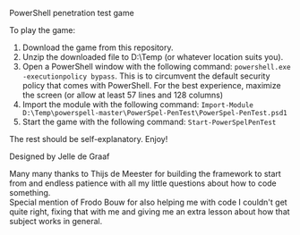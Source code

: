 PowerShell penetration test game  
  
To play the game:  
1) Download the game from this repository.  
2) Unzip the downloaded file to D:\Temp (or whatever location suits you).  
3) Open a PowerShell window with the following command: `powershell.exe -executionpolicy bypass`. This is to circumvent the default security policy that comes with PowerShell. For the best experience, maximize the screen (or allow at least 57 lines and 128 columns)
4) Import the module with the following command: `Import-Module D:\Temp\powerspell-master\PowerSpel-PenTest\PowerSpel-PenTest.psd1`  
5) Start the game with the following command: `Start-PowerSpelPenTest`  

The rest should be self-explanatory. Enjoy!

  
  
Designed by Jelle de Graaf  

Many many thanks to Thijs de Meester for building the framework to start from and endless patience with all my little questions about how to code something.  
Special mention of Frodo Bouw for also helping me with code I couldn't get quite right, fixing that with me and giving me an extra lesson about how that subject works in general.
